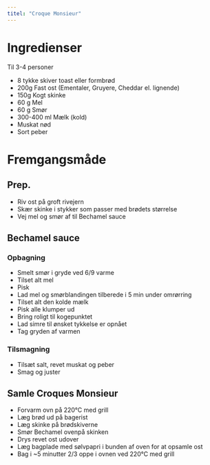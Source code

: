 ```yaml
---
titel: "Croque Monsieur"
---
```


# Ingredienser

Til 3-4 personer

- 8 tykke skiver toast eller formbrød
- 200g Fast ost (Ementaler, Gruyere, Cheddar el. lignende)
- 150g Kogt skinke
- 60 g Mel
- 60 g Smør
- 300-400 ml Mælk (kold)
- Muskat nød
- Sort peber

# Fremgangsmåde

## Prep.
- Riv ost på groft rivejern
- Skær skinke i stykker som passer med brødets størrelse
- Vej mel og smør af til Bechamel sauce

## Bechamel sauce

### Opbagning
- Smelt smør i gryde ved 6/9 varme
- Tilset alt mel
- Pisk 
- Lad mel og smørblandingen tilberede i 5 min under omrørring
- Tilset alt den kolde mælk
- Pisk alle klumper ud
- Bring roligt til kogepunktet
- Lad simre til ønsket tykkelse er opnået
- Tag gryden af varmen

### Tilsmagning
- Tilsæt salt, revet muskat og peber
- Smag og juster


## Samle Croques Monsieur
- Forvarm ovn på 220°C med grill
- Læg brød ud på bagerist
- Læg skinke på brødskiverne
- Smør Bechamel ovenpå skinken
- Drys revet ost udover
- Læg bagplade med sølvpapri i bunden af oven for at opsamle ost
- Bag i ~5 minutter 2/3 oppe i ovnen ved 220°C med grill